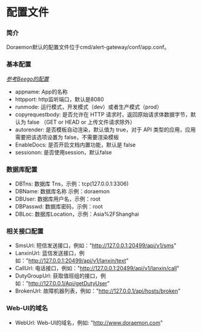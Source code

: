 # 配置文件
### 简介
Doraemon默认的配置文件位于cmd/alert-gateway/conf/app.conf。

### 基本配置
*[参考Beego的配置](https://beego.me/docs/mvc/controller/config.md)*
- appname: App的名称
- httpport: http监听端口，默认是8080
- runmode: 运行模式，开发模式（dev）或者生产模式（prod）
- copyrequestbody: 是否允许在 HTTP 请求时，返回原始请求体数据字节，默认为 false （GET or HEAD or 上传文件请求除外） 
- autorender: 是否模板自动渲染，默认值为 true，对于 API 类型的应用，应用需要把该选项设置为 false，不需要渲染模板
- EnableDocs: 是否开启文档内置功能，默认是 false
- sessionon: 是否使用session，默认false

### 数据库配置
- DBTns: 数据库 Tns，示例：tcp(127.0.0.1:3306)
- DBName: 数据库名称 示例：doraemon
- DBUser: 数据库用户名，示例：root
- DBPasswd: 数据库密码，示例：root
- DBLoc: 数据库Location，示例：Asia%2FShanghai

### 相关接口配置
- SmsUrl: 短信发送接口，例如："http://127.0.0.1:20499/api/v1/sms"
- LanxinUrl: 蓝信发送接口，例如："http://127.0.0.1:20499/api/v1/lanxin/text"
- CallUrl: 电话接口，例如："http://127.0.0.1:20499/api/v1/lanxin/call"
- DutyGroupUrl: 获取值班组的接口，例如："http://127.0.0.1/Api/getDutyUser"
- BrokenUrl: 故障机器列表，例如："http://127.0.0.1/api/hosts/broken"

### Web-UI的域名
- WebUrl: Web-UI的域名，例如: "http://www.doraemon.com"